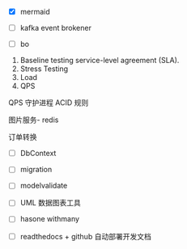 + [x] mermaid
* [ ] kafka event brokener
* [ ] bo



1. Baseline testing
 service-level agreement (SLA).
2. Stress Testing
3. Load
4. QPS


QPS
守护进程
ACID 规则

图片服务- redis


订单转换


+ [ ] DbContext
+ [ ] migration
+ [ ] modelvalidate
+ [ ] UML 数据图表工具
+ [ ] hasone withmany
+ [ ] readthedocs + github 自动部署开发文档

